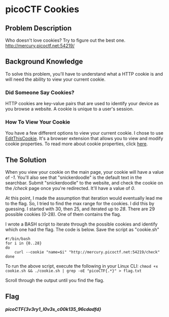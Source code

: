 # picoCTF Cookies

## Problem Description
Who doesn't love cookies? Try to figure out the best one. http://mercury.picoctf.net:54219/

## Background Knowledge
To solve this problem, you'll have to understand what a HTTP cookie is and will need the ability to view your current cookie. 

### Did Someone Say Cookies?
HTTP cookies are key-value pairs that are used to identify your device as you browse a website. A cookie is unique to a user's session.

### How To View Your Cookie
You have a few different options to view your current cookie. I chose to use [EditThisCookie](http://www.editthiscookie.com/). 
It's a browser extension that allows you to view and modify cookie properties. To read more about cookie properties, click [here](http://www.editthiscookie.com/blog/2014/03/cookie-properties/).

## The Solution
When you view your cookie on the main page, your cookie will have a value of *-1*. 
You'll also see that "snickerdoodle" is the default text in the searchbar. Submit "snickerdoodle" to the website, and check the cookie on the */check* page once you're redirected.
It'll have a value of *0*. 

At this point, I made the assumption that iteration would eventually lead me to the flag. So, I tried to find the max range for the cookies. 
I did this by guessing. I started with 30, then 25, and iterated up to *28*. There are 29 possible cookies (0-28). One of them contains the flag. 

I wrote a BASH script to iterate through the possible cookies and identify which one had the flag. The code is below. 
Save the script as "cookie.sh"

    #!/bin/bash
    for i in {0..28}
    do
        curl --cookie "name=$i" "http://mercury.picoctf.net:54219/check"
    done
    
To run the above script, execute the following in your Linux CLI: `chmod +x cookie.sh && ./cookie.sh | grep -oE "picoCTF{.*}" > flag.txt`

Scroll through the output until you find the flag.

## Flag
##### picoCTF{3v3ry1_l0v3s_c00k135_96cdadfd}
